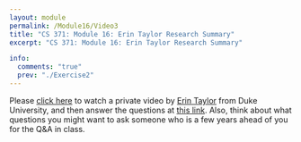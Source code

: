 ```yaml
---
layout: module
permalink: /Module16/Video3
title: "CS 371: Module 16: Erin Taylor Research Summary"
excerpt: "CS 371: Module 16: Erin Taylor Research Summary"

info:
  comments: "true"
  prev: "./Exercise2"
---
```


<p>
Please <a href = "https://web.microsoftstream.com/video/a5d6fb1f-c91d-4f9f-82c9-d5b7945758ab">click here</a> to watch a private video by <a href = "https://sites.google.com/view/cerintaylor/home">Erin Taylor</a> from Duke University, and then answer the questions at <a href = "https://ursinus.instructure.com/courses/12283/quizzes/13970/">this link</a>.  Also, think about what questions you might want to ask someone who is a few years ahead of you for the Q&A in class.
</p>